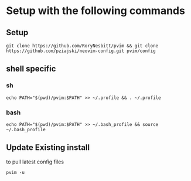 # Setup with the following commands
## Setup
```
git clone https://github.com/RoryNesbitt/pvim && git clone https://github.com/pziajski/neovim-config.git pvim/config
```
## shell specific
### sh
```
echo PATH="$(pwd)/pvim:$PATH" >> ~/.profile && . ~/.profile
```
### bash
```
echo PATH="$(pwd)/pvim:$PATH" >> ~/.bash_profile && source ~/.bash_profile
```
## Update Existing install
to pull latest config files
```
pvim -u
```
